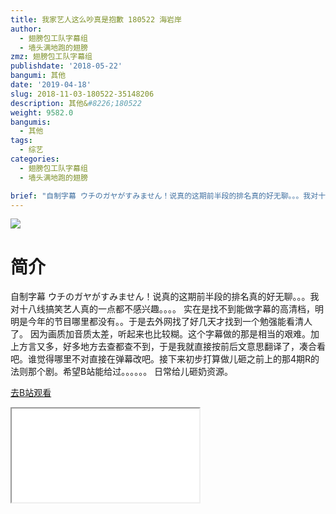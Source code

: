 ```yaml
---
title: 我家艺人这么吵真是抱歉 180522 海岩岸
author:
  - 翅膀包工队字幕组
  - 墙头满地跑的翅膀
zmz: 翅膀包工队字幕组
publishdate: '2018-05-22'
bangumi: 其他
date: '2019-04-18'
slug: 2018-11-03-180522-35148206
description: 其他&#8226;180522
weight: 9582.0
bangumis:
  - 其他
tags:
  - 综艺
categories:
  - 翅膀包工队字幕组
  - 墙头满地跑的翅膀

brief: "自制字幕 ウチのガヤがすみません！说真的这期前半段的排名真的好无聊。。。我对十八线搞笑艺人真的一点都不感兴趣。。。。 实在是找不到能做字幕的高清档，明明是今年的节目哪里都没有。。于是去外网找了好几天才找到一个勉强能看清人了。 因为画质加音质太差，听起来也比较糊。这个字幕做的那是相当的艰难。加上方言又多，好多地方去查都查不到，于是我就直接按前后文意思翻译了，凑合看吧。谁觉得哪里不对直接在弹幕改吧。接下来初步打算做儿砸之前上的那4期R的法则那个剧。希望B站能给过。。。。。。 日常给儿砸奶资源。"
---
```

![](https://i.imgur.com/R11L0KK.jpg)
# 简介  
自制字幕
ウチのガヤがすみません！说真的这期前半段的排名真的好无聊。。。我对十八线搞笑艺人真的一点都不感兴趣。。。。
实在是找不到能做字幕的高清档，明明是今年的节目哪里都没有。。于是去外网找了好几天才找到一个勉强能看清人了。
因为画质加音质太差，听起来也比较糊。这个字幕做的那是相当的艰难。加上方言又多，好多地方去查都查不到，于是我就直接按前后文意思翻译了，凑合看吧。谁觉得哪里不对直接在弹幕改吧。接下来初步打算做儿砸之前上的那4期R的法则那个剧。希望B站能给过。。。。。。
日常给儿砸奶资源。  

[去B站观看](https://www.bilibili.com/video/av35148206/)
<div class ="resp-container"><iframe class="testiframe" src="//player.bilibili.com/player.html?aid=35148206"", scrolling="no", allowfullscreen="true" > </iframe></div> 
